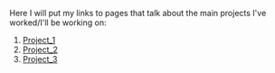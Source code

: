 Here I will put my links to pages that talk about the main projects I've worked/I'll be working on:

1. [Project\_1](../about)
2. [Project\_2](../about)
3. [Project\_3](../about)
